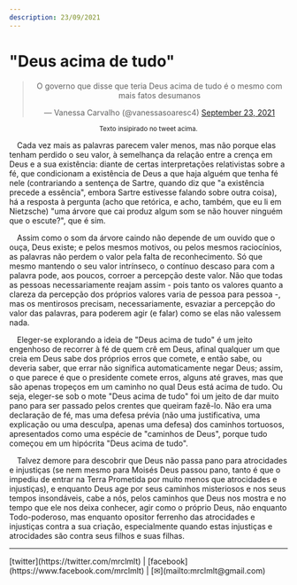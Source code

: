 ```yaml
---
description: 23/09/2021
---
```


# "Deus acima de tudo"

<div align="center">
<blockquote class="twitter-tweet"><p lang="pt" dir="ltr">O governo que disse que teria Deus acima de tudo é o mesmo com mais fatos desumanos</p>&mdash; Vanessa Carvalho (@vanessasoaresc4) <a href="https://twitter.com/vanessasoaresc4/status/1441020898501345287?ref_src=twsrc%5Etfw">September 23, 2021</a></blockquote> <script async src="https://platform.twitter.com/widgets.js" charset="utf-8"></script>
<sup>Texto insipirado no tweet acima.</sup>
</div>

<p>&emsp;Cada vez mais as palavras parecem valer menos, mas não porque elas tenham perdido o seu valor, à semelhança da relação entre a crença em Deus e a sua existência: diante de certas interpretações relativistas sobre a fé, que condicionam a existência de Deus a que haja alguém que tenha fé nele (contrariando a sentença de Sartre, quando diz que "a existência precede a essência", embora Sartre estivesse falando sobre outra coisa), há a resposta à pergunta (acho que retórica, e acho, também, que eu li em Nietzsche) "uma árvore que cai produz algum som se não houver ninguém que o escute?", que é sim.</p>
<p>&emsp;Assim como o som da árvore caindo não depende de um ouvido que o ouça, Deus existe; e pelos mesmos motivos, ou pelos mesmos raciocínios, as palavras não perdem o valor pela falta de reconhecimento. Só que mesmo mantendo o seu valor intrínseco, o contínuo descaso para com a palavra pode, aos poucos, corroer a percepção deste valor. Não que todas as pessoas necessariamente reajam assim - pois tanto os valores quanto a clareza da percepção dos próprios valores varia de pessoa para pessoa -, mas os mentirosos precisam, necessariamente, esvaziar a percepção do valor das palavras, para poderem agir (e falar) como se elas não valessem nada.</p>
<p>&emsp;Eleger-se explorando a ideia de "Deus acima de tudo" é um jeito engenhoso de recorrer à fé de quem crê em Deus, afinal qualquer um que creia em Deus sabe dos próprios erros que comete, e então sabe, ou deveria saber, que errar não significa automaticamente negar Deus; assim, o que parece é que o presidente comete erros, alguns até graves, mas que são apenas tropeços em um caminho no qual Deus está acima de tudo. Ou seja, eleger-se sob o mote "Deus acima de tudo" foi um jeito de dar muito pano para ser passado pelos crentes que queiram fazê-lo. Não era uma declaração de fé, mas uma defesa prévia (não uma justificativa, uma explicação ou uma desculpa, apenas uma defesa) dos caminhos tortuosos, apresentados como uma espécie de "caminhos de Deus", porque tudo começou em um hipócrita "Deus acima de tudo".</p>
<p>&emsp;Talvez demore para descobrir que Deus não passa pano para atrocidades e injustiças (se nem mesmo para Moisés Deus passou pano, tanto é que o impediu de entrar na Terra Prometida por muito menos que atrocidades e injustiças), e enquanto Deus age por seus caminhos misteriosos e nos seus tempos insondáveis, cabe a nós, pelos caminhos que Deus nos mostra e no tempo que ele nos deixa conhecer, agir como o próprio Deus, não enquanto Todo-poderoso, mas enquanto opositor ferrenho das atrocidades e injustiças contra a sua criação, especialmente quando estas injustiças e atrocidades são contra seus filhos e suas filhas.</p>

<hr>
[twitter](https://twitter.com/mrclmlt) | [facebook](https://www.facebook.com/mrclmlt) | [✉](mailto:mrclmlt@gmail.com)
